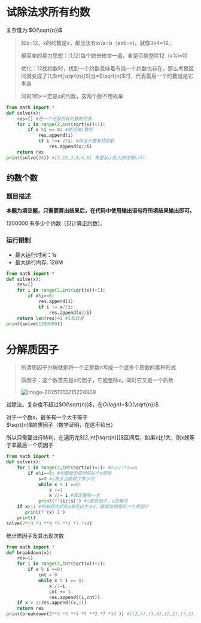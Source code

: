# 试除法求所有约数

复杂度为:$O(\sqrt{n})$

> 如x=12，x的约数是a，那应该有x//a=b（axb=x)，就像3x4=12。
>
> 最简单的暴力思想：[1,12]每个数去枚举一遍，看是否能整除12（x%i=0)
>
> 优化：12找约数时，找到一个约数意味着有另一个约数也存在，那么考察区间就变成了[1,$int[\sqrt{n}]$]当=$\sqrt{n}$时，代表最后一个约数就是它本身
>
> 同时1和x一定是x的约数，这两个数不用枚举



```python
from math import *
def solve(x):
    res=[] #是一个记录所有约数的列表
    for i in range(2,int(sqrt(x))+1):
        if x %i == 0: #能否被i整除
            res.append(i)
            if i !=x //i: #保证不重复的判断
                res.append(x//i)
 	return res
print(solve(24)) #[2,12,3,8,4,6] 希望从小到大排序就salt
```





## 约数个数

### 题目描述

**本题为填空题，只需要算出结果后，在代码中使用输出语句将所填结果输出即可。**

1200000 有多少个约数（只计算正约数）。

### 运行限制

- 最大运行时间：1s
- 最大运行内存: 128M



```python
from math import *
def solve(x):
    res=[]
    for i in range(2,int(sqrt(x))+1):
        if x%i==0:
            res.append(i)
            if i != x//i:
                res.append(x//i)
  	return len(res)+2 #1和自身
print(solve(1200000))
```



# 分解质因子

> 所谓质因子分解就是将一个正整数n写成一个或多个质数的乘积形式
>
> 质因子：这个数首先是x的因子，它能整除x，同时它又是一个质数
>
> ![image-20251013215224909](C:\Users\26705\AppData\Roaming\Typora\typora-user-images\image-20251013215224909.png)

试除法。复杂度不超过$O(\sqrt{n})$，在$O(logn)$~$O(\sqrt{n})$

对于一个数x，最多有一个大于等于$\sqrt{n}$的质因子（数学证明，在这不给出）

所以只需要进行特判，在遍历完$[2,int[\sqrt{n}]]$区间后，如果x比1大，则x就等于拿最后一个质因子

```python
from math import *
def solve(x):
    for i in range(2,int(sqrt(x))=1): #i=2;i*i<=x
        if x%i==0: #判断能否把当前这个x整除
            s=0 #s表示当前除了多少次
            while x % i ==0:
                s +=1
                x //= i #真正整除一次
          	print(f'{i}{s}') #i是质因子，s是幂次
	if x>1: #判断除完后的x是否还大于1，是就说明是另一个质因子
       print(f'{x} 1')
	print()
solve(2**3 *3 **4 *5 **2 *7 *14)
```

统计质因子及其出现次数

```python
from math import *
def breakdown(x):
    res=[]
    for i in range(2,int(sqrt(x))+1):
        if x % i ==0:
            cnt = 0
            while x % i == 0:
                x //=i
                cnt += 1
                res.append((i,cnt))
 	if x > 1:res.append((x,1))
    return res
print(breakdown(2**3 *3 **4 *5 **2 *7 *14 )) #[(2,4),(3,4),(5,2),(7,2)]
```

